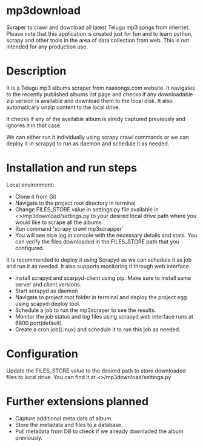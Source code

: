 # mp3download
Scraper to crawl and download all latest Telugu mp3 songs from internet. Please note that this application is created just for fun and to learn python, scrapy and other tools in the area of data collection from web. This is not intended for any production use. 

# Description
It is a Telugu mp3 albums scraper from naasongs.com website. It navigates to the recently published albums list page and checks if any downloadable zip version is available and download them to the local disk. It also automatically unzip content to the local drive.

It checks if any of the available album is alredy captured previously and ignores it in that case.

We can either run it individually using scrapy crawl commands or we can deploy it in scrapyd to run as daemon and schedule it as needed.

# Installation and run steps
Local environment:
- Clone it from Git 
- Navigate to the project root directory in terminal
- Change FILES_STORE value in settings.py file available in <<project-root-dir>>/mp3download/settings.py to your desired local drive path where you would like to scrape all the albums.
- Run command 'scrapy crawl mp3scrapper'
- You will see nice log in console with the necessary details and stats. You can verify the files downloaded in the FILES_STORE path that you configured.

It is recommended to deploy it using Scrapyd as we can schedule it as job and run it as needed. It also supports monitoring it through web interface.
- Install scrapyd and scarpyd-client using pip. Make sure to install same server and client versions.
- Start scrapyd as daemon
- Navigate to project root folder in terminal and deploy the project egg using scapyd-deploy tool.
- Schedule a job to run the mp3scraper to see the results.
- Monitor the job status and log files using scrapyd web interface runs at 6800 port(default).
- Create a cron job(Linux) and schedule it to run this job as needed.

# Configuration
Update the FILES_STORE value to the desired path to store downloaded files to local drive. You can find it at <<project-root-dir>>/mp3download/settings.py

# Further extensions planned
- Capture additional meta data of album.
- Store the metadata and files to a database. 
- Pull metadata from DB to check if we already downladed the album previously.